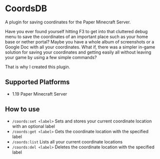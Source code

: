# CoordsDB
A plugin for saving coordinates for the Paper Minecraft Server.

Have you ever found yourself hitting F3 to get into that cluttered debug menu to save the coordinates of an important place such as your home base or nether portal? Maybe you have a whole album of screenshots or a Google Doc with all your coordinates. What if, there was a simpler in-game solution for saving your coordinates and getting easily all without leaving your game by using a few simple commands? 

That is why I created this plugin.

## Supported Platforms
- 1.19 Paper Minecraft Server

## How to use
- `/coords:set <label>` Sets and stores your current coordinate location with an optional label
- `/coords:get <label>` Gets the coordinate location with the specified label
- `/coords:list` Lists all your current coordinate locations
- `/coords:del <label>` Deletes the coordinate location with the specified label
